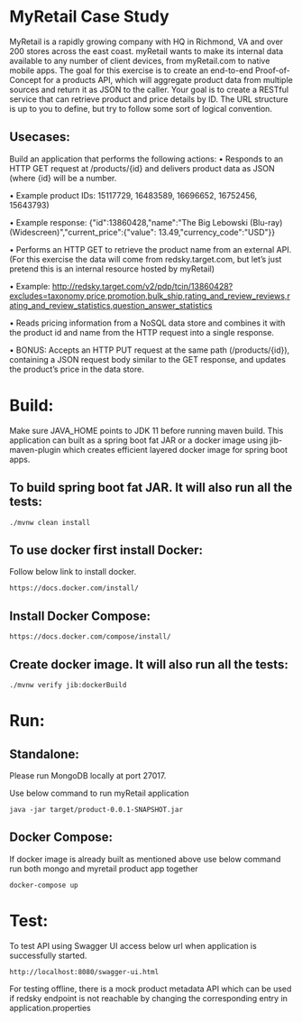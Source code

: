 # MyRetail Case Study
MyRetail is a rapidly growing company with HQ in Richmond, VA and over 200 stores across the east coast. myRetail wants to make its internal data available to any number of client devices, from myRetail.com to native mobile apps. 
The goal for this exercise is to create an end-to-end Proof-of-Concept for a products API, which will aggregate product data from multiple sources and return it as JSON to the caller. 
Your goal is to create a RESTful service that can retrieve product and price details by ID. The URL structure is up to you to define, but try to follow some sort of logical convention.

## Usecases:
Build an application that performs the following actions: 
•	Responds to an HTTP GET request at /products/{id} and delivers product data as JSON (where {id} will be a number. 

•	Example product IDs: 15117729, 16483589, 16696652, 16752456, 15643793) 

•	Example response: {"id":13860428,"name":"The Big Lebowski (Blu-ray) (Widescreen)","current_price":{"value": 13.49,"currency_code":"USD"}}

•	Performs an HTTP GET to retrieve the product name from an external API. (For this exercise the data will come from redsky.target.com, but let’s just pretend this is an internal resource hosted by myRetail)  

•	Example: http://redsky.target.com/v2/pdp/tcin/13860428?excludes=taxonomy,price,promotion,bulk_ship,rating_and_review_reviews,rating_and_review_statistics,question_answer_statistics

•	Reads pricing information from a NoSQL data store and combines it with the product id and name from the HTTP request into a single response.  

•	BONUS: Accepts an HTTP PUT request at the same path (/products/{id}), containing a JSON request body similar to the GET response, and updates the product’s price in the data store.  

# Build:
Make sure JAVA_HOME points to JDK 11 before running maven build. This application can built as a spring boot fat JAR or a docker 
image using jib-maven-plugin which creates efficient layered docker image for spring boot apps.

## To build spring boot fat JAR. It will also run all the tests:
```./mvnw clean install```

## To use docker first install Docker:
Follow below link to install docker.

```https://docs.docker.com/install/```

## Install Docker Compose:
```https://docs.docker.com/compose/install/```

## Create docker image. It will also run all the tests:

```./mvnw verify jib:dockerBuild```

# Run:
## Standalone:
Please run MongoDB locally at port 27017.

Use below command to run myRetail application

```java -jar target/product-0.0.1-SNAPSHOT.jar```

## Docker Compose:
If docker image is already built as mentioned above use below command run both mongo and myretail product app together

```docker-compose up```

# Test:
To test API using Swagger UI access below url when application is successfully started.

```http://localhost:8080/swagger-ui.html```

For testing offline, there is a mock product metadata API which can be used if redsky endpoint is not reachable by changing 
the corresponding entry in application.properties
